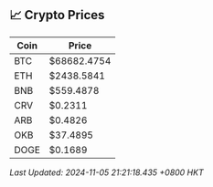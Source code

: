 ## 📈 Crypto Prices

| Coin | Price |
| ---- | ----- |
| BTC | $68682.4754 |
| ETH | $2438.5841 |
| BNB | $559.4878 |
| CRV | $0.2311 |
| ARB | $0.4826 |
| OKB | $37.4895 |
| DOGE | $0.1689 |

_Last Updated: 2024-11-05 21:21:18.435 +0800 HKT_